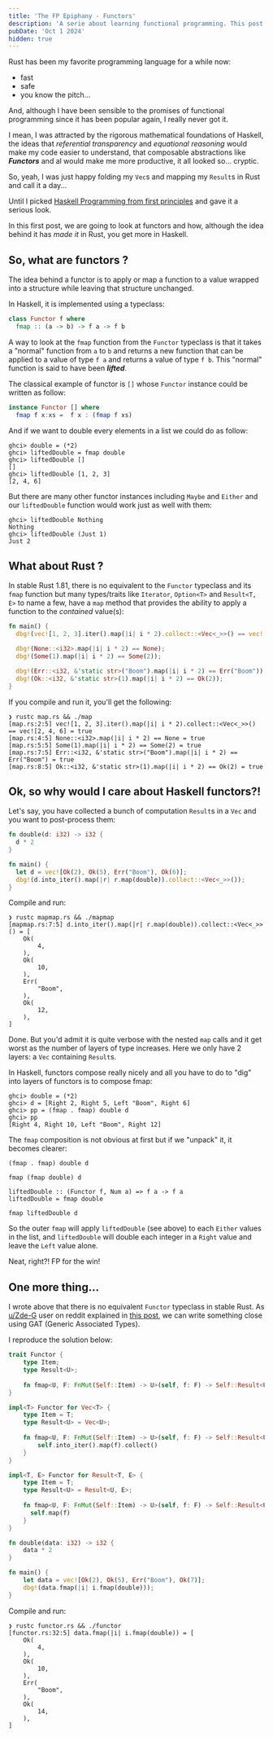```yaml
---
title: 'The FP Epiphany - Functors'
description: 'A serie about learning functional programming. This post is about functors.'
pubDate: 'Oct 1 2024'
hidden: true
---
```


Rust has been my favorite programming language for a while now:
- fast
- safe
- you know the pitch...

And, although I have been sensible to the promises of functional programming since it has been popular again, I really never got it. 

I mean, I was attracted by the rigorous mathematical foundations of Haskell,
the ideas that *referential transparency* and *equational reasoning* would make my code easier to understand, 
that composable abstractions like ***Functors*** and al would make me more productive, it all looked so... cryptic.

So, yeah, I was just happy folding my `Vec`s and mapping my `Result`s in Rust and call it a day...

Until I picked [Haskell Programming from first principles](https://haskellbook.com) and gave it a serious look.

In this first post, we are going to look at functors and how, although the idea behind it has *made it* in Rust, you get more in Haskell.

## So, what are functors ?

The idea behind a functor is to apply or map a function to a value wrapped into a structure while leaving that structure unchanged. 

In Haskell, it is implemented using a typeclass:

```haskell
class Functor f where
  fmap :: (a -> b) -> f a -> f b
```

A way to look at the `fmap` function from the `Functor` typeclass is that it takes a "normal" function from `a` to `b` 
and returns a new function that can be applied to a value of type `f a` and returns a value of type `f b`. 
This "normal" function is said to have been ***lifted***.  

The classical example of functor is `[]` whose `Functor` instance could be written as follow:

```haskell
instance Functor [] where
  fmap f x:xs =  f x : (fmap f xs)
```

And if we want to double every elements in a list we could do as follow:

```
ghci> double = (*2)
ghci> liftedDouble = fmap double
ghci> liftedDouble []
[]
ghci> liftedDouble [1, 2, 3]
[2, 4, 6]
```

But there are many other functor instances including `Maybe` and `Either` and our `liftedDouble` function would work just as well
with them:

```
ghci> liftedDouble Nothing
Nothing
ghci> liftedDouble (Just 1)
Just 2
```

## What about Rust ?

In stable Rust 1.81, there is no equivalent to the `Functor` typeclass and its `fmap` function
but many types/traits like `Iterator`, `Option<T>` and `Result<T, E>` to name a few, have a `map` method that provides the ability to apply a function to the *contained* value(s):

```rust
fn main() {
  dbg!(vec![1, 2, 3].iter().map(|i| i * 2).collect::<Vec<_>>() == vec![2, 4, 6]);

  dbg!(None::<i32>.map(|i| i * 2) == None);
  dbg!(Some(1).map(|i| i * 2) == Some(2));

  dbg!(Err::<i32, &'static str>("Boom").map(|i| i * 2) == Err("Boom"));
  dbg!(Ok::<i32, &'static str>(1).map(|i| i * 2) == Ok(2));
}
```

If you compile and run it, you'll get the following:

```
❯ rustc map.rs && ./map
[map.rs:2:5] vec![1, 2, 3].iter().map(|i| i * 2).collect::<Vec<_>>() == vec![2, 4, 6] = true
[map.rs:4:5] None::<i32>.map(|i| i * 2) == None = true
[map.rs:5:5] Some(1).map(|i| i * 2) == Some(2) = true
[map.rs:7:5] Err::<i32, &'static str>("Boom").map(|i| i * 2) == Err("Boom") = true
[map.rs:8:5] Ok::<i32, &'static str>(1).map(|i| i * 2) == Ok(2) = true
```

## Ok, so why would I care about Haskell functors?!

Let's say, you have collected a bunch of computation `Result`s in a `Vec` and you want to post-process them:

```rust
fn double(d: i32) -> i32 {
  d * 2
}

fn main() {
  let d = vec![Ok(2), Ok(5), Err("Boom"), Ok(6)];
  dbg!(d.into_iter().map(|r| r.map(double)).collect::<Vec<_>>());
}
```

Compile and run:

```
❯ rustc mapmap.rs && ./mapmap
[mapmap.rs:7:5] d.into_iter().map(|r| r.map(double)).collect::<Vec<_>>() = [
    Ok(
        4,
    ),
    Ok(
        10,
    ),
    Err(
        "Boom",
    ),
    Ok(
        12,
    ),
]
```

Done. But you'd admit it is quite verbose with the nested `map` calls and it get worst as the number of layers of type increases. 
Here we only have 2 layers: a `Vec` containing `Result`s.

In Haskell, functors compose really nicely and all you have to do to "dig" into layers of functors is to compose fmap:

```
ghci> double = (*2)
ghci> d = [Right 2, Right 5, Left "Boom", Right 6]
ghci> pp = (fmap . fmap) double d 
ghci> pp
[Right 4, Right 10, Left "Boom", Right 12]
```

The `fmap` composition is not obvious at first but if we "unpack" it, it becomes clearer:

```
(fmap . fmap) double d

fmap (fmap double) d

liftedDouble :: (Functor f, Num a) => f a -> f a
liftedDouble = fmap double

fmap liftedDouble d
```

So the outer `fmap` will apply `liftedDouble` (see above) to each `Either` values in the list,
and `liftedDouble` will double each integer in a `Right` value and leave the `Left` value alone.

Neat, right?! FP for the win!

## One more thing...

I wrote above that there is no equivalent `Functor` typeclass in stable Rust. 
As [u/Zde-G](https://www.reddit.com/user/Zde-G/) user on reddit explained in [this post](https://www.reddit.com/r/rust/comments/ynvm8a/comment/ivc5n8d/?utm_source=share&utm_medium=web3x&utm_name=web3xcss&utm_term=1&utm_content=share_button), we can write something close using GAT (Generic Associated Types).

I reproduce the solution below:

```rust
trait Functor {
    type Item;
    type Result<U>;
    
    fn fmap<U, F: FnMut(Self::Item) -> U>(self, f: F) -> Self::Result<U>;
}

impl<T> Functor for Vec<T> {
    type Item = T;
    type Result<U> = Vec<U>;
    
    fn fmap<U, F: FnMut(Self::Item) -> U>(self, f: F) -> Self::Result<U> {
        self.into_iter().map(f).collect()
    }
}

impl<T, E> Functor for Result<T, E> {
    type Item = T; 
    type Result<U> = Result<U, E>;
    
    fn fmap<U, F: FnMut(Self::Item) -> U>(self, f: F) -> Self::Result<U> {
      self.map(f)
    }
}

fn double(data: i32) -> i32 {
    data * 2
}

fn main() {
    let data = vec![Ok(2), Ok(5), Err("Boom"), Ok(7)];
    dbg!(data.fmap(|i| i.fmap(double)));
}
```

Compile and run:

```
❯ rustc functor.rs && ./functor
[functor.rs:32:5] data.fmap(|i| i.fmap(double)) = [
    Ok(
        4,
    ),
    Ok(
        10,
    ),
    Err(
        "Boom",
    ),
    Ok(
        14,
    ),
]
```